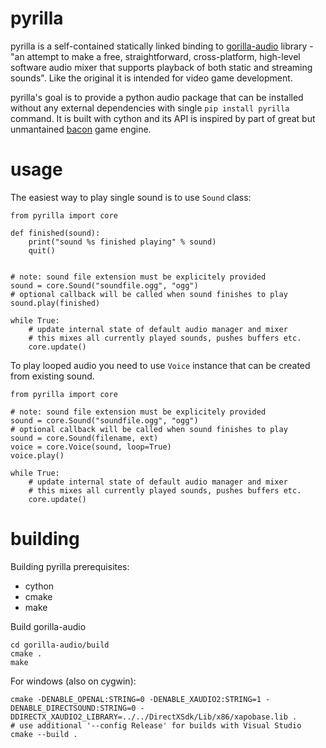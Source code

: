 # pyrilla

pyrilla is a self-contained statically linked binding to
[gorilla-audio](https://code.google.com/p/gorilla-audio/) library -
"an attempt to make a free, straightforward, cross-platform, high-level
software audio mixer that supports playback of both static and streaming
sounds". Like the original it is intended for video game development.

pyrilla's goal is to provide a python audio package that can be installed
without any external dependencies with single `pip install pyrilla` command.
It is built with cython and its API is inspired by part of great but
unmantained [bacon](https://github.com/aholkner/bacon) game engine.


# usage

The easiest way to play single sound is to use `Sound` class:

```!python
from pyrilla import core

def finished(sound):
    print("sound %s finished playing" % sound)
    quit()


# note: sound file extension must be explicitely provided
sound = core.Sound("soundfile.ogg", "ogg")
# optional callback will be called when sound finishes to play
sound.play(finished)

while True:
    # update internal state of default audio manager and mixer
    # this mixes all currently played sounds, pushes buffers etc.
    core.update()
```

To play looped audio you need to use `Voice` instance that can be
created from existing sound.

```!python
from pyrilla import core

# note: sound file extension must be explicitely provided
sound = core.Sound("soundfile.ogg", "ogg")
# optional callback will be called when sound finishes to play
sound = core.Sound(filename, ext)
voice = core.Voice(sound, loop=True)
voice.play()

while True:
    # update internal state of default audio manager and mixer
    # this mixes all currently played sounds, pushes buffers etc.
    core.update()
```


# building

Building pyrilla prerequisites:

* cython
* cmake
* make

Build gorilla-audio

    cd gorilla-audio/build
    cmake .
    make

For windows (also on cygwin):

    cmake -DENABLE_OPENAL:STRING=0 -DENABLE_XAUDIO2:STRING=1 -DENABLE_DIRECTSOUND:STRING=0 -DDIRECTX_XAUDIO2_LIBRARY=../../DirectXSdk/Lib/x86/xapobase.lib .
    # use additional '--config Release' for builds with Visual Studio
    cmake --build .

